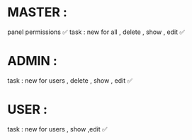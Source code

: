 # MASTER :

panel permissions ✅
task : new for all , delete , show , edit ✅

# ADMIN :

task : new for users , delete , show , edit ✅

# USER :

task : new for users , show ,edit ✅